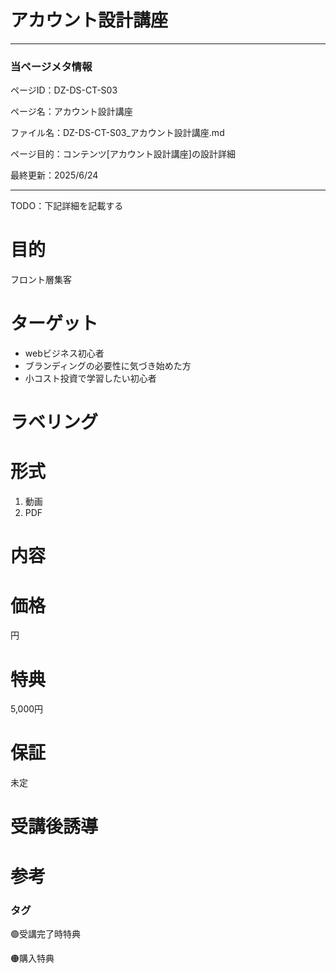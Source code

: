 # アカウント設計講座

---

### 当ページメタ情報

ページID：DZ-DS-CT-S03

ページ名：アカウント設計講座

ファイル名：DZ-DS-CT-S03_アカウント設計講座.md

ページ目的：コンテンツ[アカウント設計講座]の設計詳細

最終更新：2025/6/24

---

TODO：下記詳細を記載する

# 目的

フロント層集客

# ターゲット

- webビジネス初心者
- ブランディングの必要性に気づき始めた方
- 小コスト投資で学習したい初心者

# ラベリング

# 形式

1. 動画
2. PDF

# 内容

# 価格

円

# 特典

5,000円

# 保証

未定

# 受講後誘導

# 参考

### タグ

🟢受講完了時特典

🟠購入特典